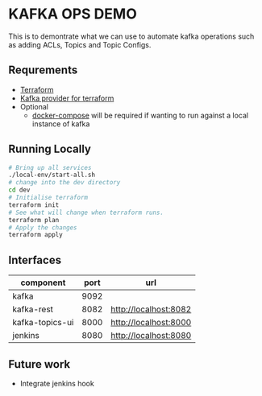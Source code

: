 # KAFKA OPS DEMO

This is to demontrate what we can use to automate kafka operations such as adding ACLs, Topics and Topic Configs.

## Requrements

- [Terraform][terraform]
- [Kafka provider for terraform][terraform-kafka-provider]
- Optional
  - [docker-compose][docker-compose] will be required if wanting to run against a local instance of kafka

## Running Locally

```bash
# Bring up all services
./local-env/start-all.sh
# change into the dev directory
cd dev
# Initialise terraform
terraform init
# See what will change when terraform runs.
terraform plan
# Apply the changes
terraform apply
```

## Interfaces

| component       | port | url                     |
| ---             | ---  | ---                     |
| kafka           | 9092 |                         |
| kafka-rest      | 8082 | <http://localhost:8082> |
| kafka-topics-ui | 8000 | <http://localhost:8000> |
| jenkins         | 8080 | <http://localhost:8080> |


## Future work

- Integrate jenkins hook

[terraform]: https://www.terraform.io/
[terraform-kafka-provider]: https://github.com/Mongey/terraform-provider-kafka
[kafka-topics-ui]: https://github.com/Landoop/kafka-topics-ui
[docker-compose]: https://docs.docker.com/compose/

